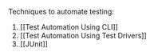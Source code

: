 Techniques to automate testing:
1. [[Test Automation Using CLI]]
2. [[Test Automation Using Test Drivers]]
3. [[JUnit]]




